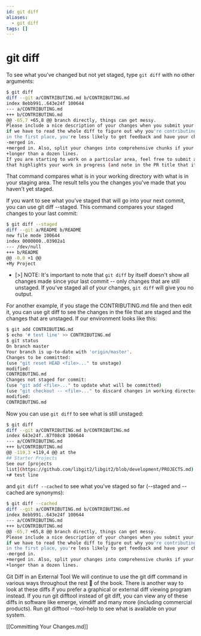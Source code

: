 ```yaml
---
id: git diff
aliases:
  - git diff
tags: []
---
```


# git diff

To see what you've changed but not yet staged, type `git diff` with no other
arguments:

```bash
$ git diff
diff --git a/CONTRIBUTING.md b/CONTRIBUTING.md
index 8ebb991..643e24f 100644
--- a/CONTRIBUTING.md
+++ b/CONTRIBUTING.md
@@ -65,7 +65,8 @@ branch directly, things can get messy.
Please include a nice description of your changes when you submit your PR;
if we have to read the whole diff to figure out why you're contributing
in the first place, you're less likely to get feedback and have your change
-merged in.
+merged in. Also, split your changes into comprehensive chunks if your patch is
+longer than a dozen lines.
If you are starting to work on a particular area, feel free to submit a PR
that highlights your work in progress (and note in the PR title that it's
```

That command compares what is in your working directory with what is in your
staging area. The result tells you the changes you've made that you haven't yet
staged.

If you want to see what you’ve staged that will go into your next commit, you
can use git diff --staged. This command compares your staged changes to your
last commit:

```bash
$ git diff --staged
diff --git a/README b/README
new file mode 100644
index 0000000..03902a1
--- /dev/null
+++ b/README
@@ -0,0 +1 @@
+My Project
```

- [>] NOTE: It's important to note that `git diff` by itself doesn't show all changes
  made since your last commit -- only changes that are still unstaged. If you've
  staged all of your changes, `git diff` will give you no output.

 For another example, if you stage the CONTRIBUTING.md file and then edit it,
 you can use git diff to see the changes in the file that are staged and the
 changes that are unstaged. If our environment looks like this: 

```bash
$ git add CONTRIBUTING.md
$ echo '# test line' >> CONTRIBUTING.md
$ git status
On branch master
Your branch is up-to-date with 'origin/master'.
Changes to be committed:
(use "git reset HEAD <file>..." to unstage)
modified:
CONTRIBUTING.md
Changes not staged for commit:
(use "git add <file>..." to update what will be committed)
(use "git checkout -- <file>..." to discard changes in working directory)
modified:
CONTRIBUTING.md
```
Now you can use `git diff` to see what is still unstaged:

```bash
$ git diff
diff --git a/CONTRIBUTING.md b/CONTRIBUTING.md
index 643e24f..87f08c8 100644
--- a/CONTRIBUTING.md
+++ b/CONTRIBUTING.md
@@ -119,3 +119,4 @@ at the
## Starter Projects
See our [projects
list](https://github.com/libgit2/libgit2/blob/development/PROJECTS.md).
+# test line
```
and `git diff --cached` to see what you've staged so far (--staged and --cached
are synonyms):

```bash
$ git diff --cached
diff --git a/CONTRIBUTING.md b/CONTRIBUTING.md
index 8ebb991..643e24f 100644
--- a/CONTRIBUTING.md
+++ b/CONTRIBUTING.md
@@ -65,7 +65,8 @@ branch directly, things can get messy.
Please include a nice description of your changes when you submit your PR;
if we have to read the whole diff to figure out why you're contributing
in the first place, you're less likely to get feedback and have your change
-merged in.
+merged in. Also, split your changes into comprehensive chunks if your patch is
+longer than a dozen lines.
```

Git Diff in an External Tool
We will continue to use the git diff command in various ways throughout the rest

of the book. There is another way to look at these diffs if you prefer a graphical or
external diff viewing program instead. If you run git difftool instead of git diff,
you can view any of these diffs in software like emerge, vimdiff and many more
(including commercial products). Run git difftool --tool-help to see what is
available on your system.

[[Committing Your Changes.md]]
